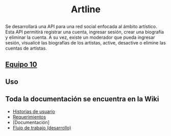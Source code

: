 # <p align="center">Artline</p>
Se desarrollará una API para una red social enfocada al ámbito artístico. Esta API permitirá registrar una cuenta, ingresar sesión, crear una biografía y eliminar la cuenta. A su vez, existe un moderador que pueda ingresar sesión, visualicé las biografías de los artistas, active, desactive o elimine las cuentas de artistas.

## [Equipo 10](https://github.com/14030598/bedu-team10-arte/wiki/Home)

## Uso

## Toda la documentación se encuentra en la Wiki

- [Historias de usuario](https://github.com/14030598/bedu-team10-arte/wiki/Historias-de-usuario)
- [Requerimientos](https://github.com/14030598/bedu-team10-arte/wiki/Requerimientos)
- [Documentación]
- [Flujo de trabajo (desarrollo)](https://github.com/14030598/bedu-team10-arte/wiki/Flujo-de-trabajo)
